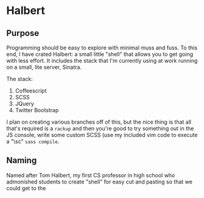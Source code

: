 # Halbert

## Purpose

Programming should be easy to explore with minimal muss and fuss.  To this end,
I have crated Halbert: a small little "shell" that allows you to get going with
less effort.  It includes the stack that I'm currently using at work running
on a small, lite server, Sinatra.

The stack:

  1.  Coffeescript
  1.  SCSS
  1.  JQuery
  1.  Twitter Bootstrap

I plan on creating various branches off of this, but the nice thing is that
all that's required is a `rackup` and then you're good to try something
out in the JS console, write some custom SCSS (use my included vim code
to execute a "\sc" `sass compile`.

## Naming

Named after Tom Halbert, my first CS professor in high school who admonished
students to create "shell" for easy cut and pasting so that we could get to the


